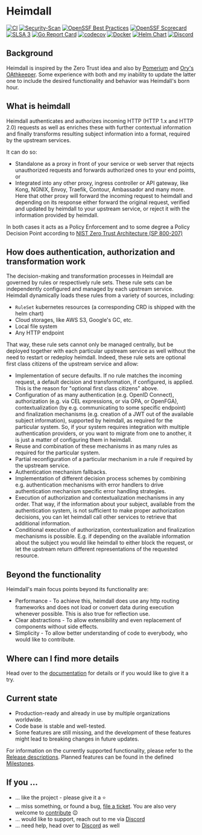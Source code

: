 # Heimdall
[![CI](https://github.com/dadrus/heimdall/actions/workflows/ci.yaml/badge.svg?branch=main)](https://github.com/dadrus/heimdall/actions/workflows/ci.yml)
[![Security-Scan](https://github.com/dadrus/heimdall/actions/workflows/security.yaml/badge.svg)](https://github.com/dadrus/heimdall/actions/workflows/security.yml)
[![OpenSSF Best Practices](https://www.bestpractices.dev/projects/7738/badge)](https://www.bestpractices.dev/projects/7738)
[![OpenSSF Scorecard](https://api.securityscorecards.dev/projects/github.com/dadrus/heimdall/badge)](https://securityscorecards.dev/viewer/?uri=github.com/dadrus/heimdall)
[![SLSA 3](https://slsa.dev/images/gh-badge-level3.svg)](https://slsa.dev)
[![Go Report Card](https://goreportcard.com/badge/github.com/dadrus/heimdall)](https://goreportcard.com/report/github.com/dadrus/heimdall)
[![codecov](https://codecov.io/gh/dadrus/heimdall/branch/main/graph/badge.svg)](https://codecov.io/gh/dadrus/heimdall)
[![Docker](https://img.shields.io/badge/image-0.16.2-blue?logo=docker)](https://hub.docker.com/r/dadrus/heimdall)
[![Helm Chart](https://img.shields.io/badge/dynamic/yaml.svg?label=chart&url=https://dadrus.github.io/heimdall/charts/index.yaml&query=$.entries.heimdall[0].version&logo=helm&logoColor=white)](https://github.com/dadrus/heimdall/tree/main/charts/heimdall)
[![Discord](https://img.shields.io/discord/1100447190796742698?logo=discord&logoColor=white&label=community)](https://discord.gg/qQgg8xKuyb)

## Background

Heimdall is inspired by the Zero Trust idea and also by [Pomerium](https://www.pomerium.com/docs) and [Ory's OAthkeeper](https://www.ory.sh/docs/oathkeeper). Some experience with both and my inability to update the latter one to include the desired functionality and behavior was Heimdall's born hour. 

## What is heimdall

Heimdall authenticates and authorizes incoming HTTP (HTTP 1.x and HTTP 2.0) requests as well as enriches these with further contextual information and finally transforms resulting subject information into a format, required by the upstream services.

It can do so:

* Standalone as a proxy in front of your service or web server that rejects unauthorized requests and forwards authorized ones to your end points, or 
* Integrated into any other proxy, ingress controller or API gateway, like Kong, NGNIX, Envoy, Traefik, Contour, Ambassador and many more. Here that other proxy will forward the incoming request to heimdall and depending on its response either forward the original request, verified and updated by heimdall to your upstream service, or reject it with the information provided by heimdall.

In both cases it acts as a Policy Enforcement and to some degree a Policy Decision Point according to [NIST Zero Trust Architecture (SP 800-207)](https://doi.org/10.6028/NIST.SP.800-207)

## How does authentication, authorization and transformation work

The decision-making and transformation processes in Heimdall are governed by rules or respectively rule sets. These rule sets can be independently configured and managed by each upstream service. Heimdall dynamically loads these rules from a variety of sources, including:

* `RuleSet` kubernetes resources (a corresponding CRD is shipped with the helm chart)
* Cloud storages, like AWS S3, Google's GC, etc.
* Local file system
* Any HTTP endpoint

That way, these rule sets cannot only be managed centrally, but be deployed together with each particular upstream service as well without the need to restart or redeploy heimdall. Indeed, these rule sets are optional first class citizens of the upstream service and allow:

* Implementation of secure defaults. If no rule matches the incoming request, a default decision and transformation, if configured, is applied. This is the reason for "optional first class citizens" above.
* Configuration of as many authentication (e.g. OpenID Connect), authorization (e.g. via CEL expressions, or via OPA, or OpenFGA), contextualization (by e.g. communicating to some specific endpoint) and finalization mechanisms (e.g. creation of a JWT out of the available subject information), supported by heimdall, as required for the particular system. So, if your system requires integration with multiple authentication providers, or you want to migrate from one to another, it is just a matter of configuring them in heimdall.
* Reuse and combination of these mechanisms in as many rules as required for the particular system.
* Partial reconfiguration of a particular mechanism in a rule if required by the upstream service.
* Authentication mechanism fallbacks.
* Implementation of different decision process schemes by combining e.g. authentication mechanisms with error handlers to drive authentication mechanism specific error handling strategies.
* Execution of authorization and contextualization mechanisms in any order. That way, if the information about your subject, available from the authentication system, is not sufficient to make proper authorization decisions, you can let heimdall call other services to retrieve that additional information.
* Conditional execution of authorization, contextualization and finalization mechanisms is possible. E.g. if depending on the available information about the subject you would like heimdall to either block the request, or let the upstream return different representations of the requested resource.

## Beyond the functionality

Heimdall's main focus points beyond its functionality are:

* Performance - To achieve this, heimdall does use any http routing frameworks and does not load or convert data during execution whenever possible. This is also true for reflection use.
* Clear abstractions - To allow extensibility and even replacement of components without side effects.
* Simplicity - To allow better understanding of code to everybody, who would like to contribute.

## Where can I find more details

Head over to the [documentation](https://dadrus.github.io/heimdall/) for details or if you would like to give it a try.

## Current state

* Production-ready and already in use by multiple organizations worldwide.
* Code base is stable and well-tested. 
* Some features are still missing, and the development of these features might lead to breaking changes in future updates.

For information on the currently supported functionality, please refer to the [Release descriptions](https://github.com/dadrus/heimdall/releases). Planned features can be found in the defined [Milestones](https://github.com/dadrus/heimdall/milestones).


## If you ...

* ... like the project - please give it a :star:
* ... miss something, or found a bug, [file a ticket](https://github.com/dadrus/heimdall/issues). You are also very welcome to [contribute](CONTRIBUTING.md) :wink:
* ... would like to support, reach out to me via [Discord](https://discord.gg/qQgg8xKuyb)
* ... need help, head over to [Discord](https://discord.gg/qQgg8xKuyb) as well
